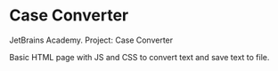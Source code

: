 # Case Converter

JetBrains Academy. Project: Case Converter

Basic HTML page with JS and CSS to convert text and save text to file.
